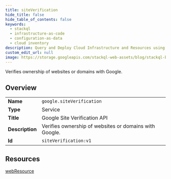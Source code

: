 ```yaml
---
title: siteVerification
hide_title: false
hide_table_of_contents: false
keywords:
  - stackql
  - infrastructure-as-code
  - configuration-as-data
  - cloud inventory
description: Query and Deploy Cloud Infrastructure and Resources using SQL
custom_edit_url: null
image: https://storage.googleapis.com/stackql-web-assets/blog/stackql-blog-post-featured-image.png
---
```

Verifies ownership of websites or domains with Google.  
    

## Overview
<table><tbody>
<tr><td><b>Name</b></td><td><code>google.siteVerification</code></td></tr>
<tr><td><b>Type</b></td><td>Service</td></tr>
<tr><td><b>Title</b></td><td>Google Site Verification API</td></tr>
<tr><td><b>Description</b></td><td>Verifies ownership of websites or domains with Google.</td></tr>
<tr><td><b>Id</b></td><td><code>siteVerification:v1</code></td></tr>
</tbody></table>

## Resources
<div class="row">
<div class="providerDocColumn">
<a href="/providers/google/siteVerification/webResource/">webResource</a><br />
</div>
<div class="providerDocColumn">
</div>
</div>
